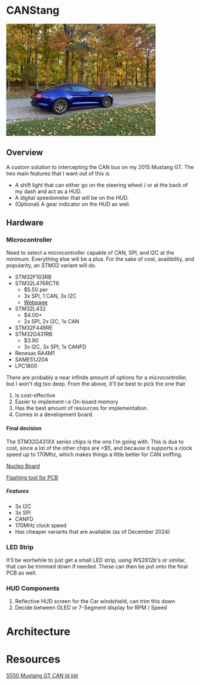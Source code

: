 # CANStang
<img src="images/mustang_fall_jpeg.jpg" alt="Car" width="400"/>

## Overview
A custom solution to intercepting the CAN bus on my 2015 Mustang GT. The two main features that I want out of this is 
- A shift light that can either go on the steering wheel / or 
at the back of my dash and act as a HUD. 
- A digital speedometer that will be on the HUD.
- (Optional) A gear indicator on the HUD as well.

## Hardware
### Microcontroller
Need to select a microcontroller capable of CAN, SPI, and I2C at the minimum. Everything else will be a plus. For the sake of cost, availibility, and popularity, an STM32 variant will do.
- STM32F103RB
- STM32L476RCT6
    - $5.50 per
    - 3x SPI, 1 CAN, 3x I2C
    - [Webpage](https://www.st.com/en/microcontrollers-microprocessors/stm32l476rc.html)
- STM32L432
    - $4.00+
    - 2x SPI, 2x I2C, 1x CAN
- STM32F446RE 
- STM32G431RB
    - $3.90
    - 3x I2C, 3x SPI, 1x CANFD
- Renesas RA4M1
- SAME51J20A
- LPC1800

There are probably a near infinite amount of options for a microcontroller, but I won't dig too deep. From the above, it'll be best to pick the one that 
1. Is cost-effective
2. Easier to implement i.e On-board memory
3. Has the best amount of resources for implementation. 
4. Comes in a development board.

#### Final decision
The STM32G431XX series chips is the one I'm going with. This is due to cost, since a lot of the other chips are >$5, and because it supports a clock speed up to 170Mhz, which makes things a little better for CAN sniffing.

[Nucleo Board](https://estore.st.com/en/nucleo-g431rb-cpn.html)

[Flashing tool for PCB](https://www.st.com/en/development-tools/stlink-v3minie.html)

##### Features
- 3x I2C
- 3x SPI
- CANFD
- 170MHz clock speed
- Has cheaper variants that are available (as of December 2024)
### LED Strip
It'll be wortwhile to just get a small LED strip, using WS2812b's or similar, that can be trimmed down if needed. These can then be put onto the final PCB as well. 

### HUD Components
 1. Reflective HUD screen for the Car windshield, can trim this down
 2. Decide between OLED or 7-Segment display for RPM / Speed

# Architecture

# Resources
[S550 Mustang GT CAN Id list](CAN_IDs.md)

